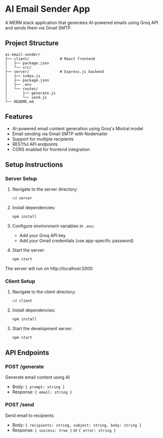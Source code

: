 # AI Email Sender App

A MERN stack application that generates AI-powered emails using Groq API and sends them via Gmail SMTP.

## Project Structure

```
ai-email-sender/
├── client/              # React frontend
│   ├── package.json
│   └── src/
├── server/              # Express.js backend
│   ├── index.js
│   ├── package.json
│   ├── .env
│   └── routes/
│       ├── generate.js
│       └── send.js
└── README.md
```

## Features

- AI-powered email content generation using Groq's Mixtral model
- Email sending via Gmail SMTP with Nodemailer
- Support for multiple recipients
- RESTful API endpoints
- CORS enabled for frontend integration

## Setup Instructions

### Server Setup

1. Navigate to the server directory:
   ```bash
   cd server
   ```

2. Install dependencies:
   ```bash
   npm install
   ```

3. Configure environment variables in `.env`:
   - Add your Groq API key
   - Add your Gmail credentials (use app-specific password)

4. Start the server:
   ```bash
   npm start
   ```

The server will run on http://localhost:5000

### Client Setup

1. Navigate to the client directory:
   ```bash
   cd client
   ```

2. Install dependencies:
   ```bash
   npm install
   ```

3. Start the development server:
   ```bash
   npm start
   ```

## API Endpoints

### POST /generate
Generate email content using AI
- Body: `{ prompt: string }`
- Response: `{ email: string }`

### POST /send
Send email to recipients
- Body: `{ recipients: string, subject: string, body: string }`
- Response: `{ success: true }` or `{ error: string }`